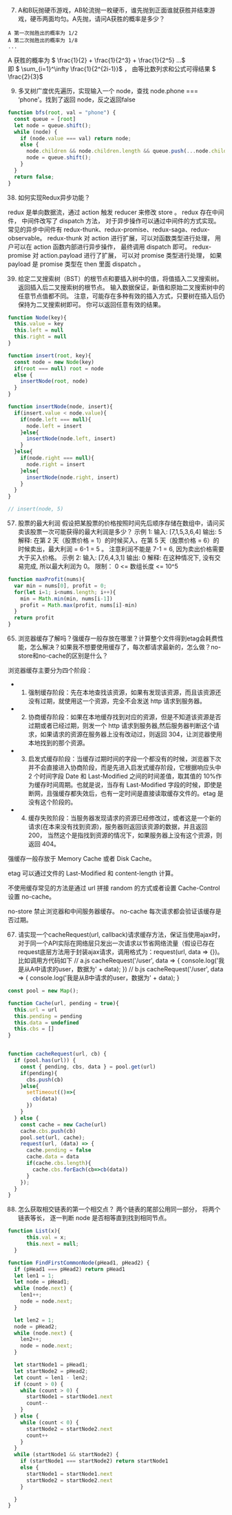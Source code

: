 7. A和B玩抛硬币游戏，AB轮流抛一枚硬币，谁先抛到正面谁就获胜并结束游戏，硬币两面均匀。A先抛，请问A获胜的概率是多少？
```
A 第一次抛胜出的概率为 1/2
A 第二次抛胜出的概率为 1/8
...
```
A 获胜的概率为 $ \frac{1}{2} + \frac{1}{2^3} + \frac{1}{2^5} ...$  
即 $ \sum_{i=1}^\infty \frac{1}{2^{2i-1}}$ ， 由等比数列求和公式可得结果 $ \frac{2}{3}$

9. 多叉树广度优先遍历，实现输入一个 node，查找 node.phone === ‘phone'。找到了返回 node，反之返回false

```js
function bfs(root, val = "phone") {
  const queue = [root]
  let node = queue.shift();
  while (node) {
    if (node.value === val) return node;
    else {
      node.children && node.children.length && queue.push(...node.children);
      node = queue.shift();
    }
  }
  return false;
}
```

38. 如何实现Redux异步功能？

redux 是单向数据流，通过 action 触发 reducer 来修改 store 。 redux 存在中间件， 中间件改写了 dispatch 方法， 对于异步操作可以通过中间件的方式实现。
常见的异步中间件有 redux-thunk、redux-promise、redux-saga、redux-observable。 
redux-thunk 对 action 进行扩展，可以对函数类型进行处理， 用户可以在 action 函数内部进行异步操作， 最终调用 dispatch 即可。
redux-promise 对 action.payload 进行了扩展， 可以对 promise 类型进行处理， 如果 payload 是 promise 类型在 then 里面 dispatch 。

39. 给定二叉搜索树（BST）的根节点和要插入树中的值，将值插入二叉搜索树。 返回插入后二叉搜索树的根节点。 输入数据保证，新值和原始二叉搜索树中的任意节点值都不同。
注意，可能存在多种有效的插入方式，只要树在插入后仍保持为二叉搜索树即可。 你可以返回任意有效的结果。
```js
function Node(key){
  this.value = key
  this.left = null
  this.right = null
}

function insert(root, key){
  const node = new Node(key)
  if(root === null) root = node
  else {
    insertNode(root, node)
  }
}

function insertNode(node, insert){
  if(insert.value < node.value){
    if(node.left === null){
      node.left = insert
    }else{
      insertNode(node.left, insert)
    }
  }else{
    if(node.right === null){
      node.right = insert
    }else{
      insertNode(node.right, insert)
    }
  }
}

// insert(node, 5)
```

57. 股票的最大利润
假设把某股票的价格按照时间先后顺序存储在数组中，请问买卖该股票一次可能获得的最大利润是多少？
示例 1:
输入: [7,1,5,3,6,4]
输出: 5
解释: 在第 2 天（股票价格 = 1）的时候买入，在第 5 天（股票价格 = 6）的时候卖出，最大利润 = 6-1 = 5 。
     注意利润不能是 7-1 = 6, 因为卖出价格需要大于买入价格。
示例 2:
输入: [7,6,4,3,1]
输出: 0
解释: 在这种情况下, 没有交易完成, 所以最大利润为 0。
限制：
0 <= 数组长度 <= 10^5
```js
function maxProfit(nums){
  var min = nums[0], profit = 0;
  for(let i=1; i<nums.length; i++){
    min = Math.min(min, nums[i-1])
    profit = Math.max(profit, nums[i]-min)
  }
  return profit
}
```

65. 浏览器缓存了解吗？强缓存一般存放在哪里？计算整个文件得到etag会耗费性能，怎么解决？如果我不想要使用缓存了，每次都请求最新的，怎么做？no-store和no-cache的区别是什么？

浏览器缓存主要分为四个阶段：
  - 1. 强制缓存阶段：先在本地查找该资源，如果有发现该资源，而且该资源还没有过期，就使用这一个资源，完全不会发送 http 请求到服务器。

  - 2. 协商缓存阶段：如果在本地缓存找到对应的资源，但是不知道该资源是否过期或者已经过期，则发一个 http 请求到服务器,然后服务器判断这个请求，如果请求的资源在服务器上没有改动过，则返回 304，让浏览器使用本地找到的那个资源。

  - 3. 启发式缓存阶段：当缓存过期时间的字段一个都没有的时候，浏览器下次并不会直接进入协商阶段，而是先进入启发式缓存阶段，它根据响应头中 2 个时间字段 Date 和 Last-Modified 之间的时间差值，取其值的 10%作为缓存时间周期。也就是说，当存有 Last-Modified 字段的时候，即使是断网，且强缓存都失效后，也有一定时间是直接读取缓存文件的。etag 是没有这个阶段的。

  - 4. 缓存失败阶段：当服务器发现请求的资源已经修改过，或者这是一个新的请求(在本来没有找到资源)，服务器则返回该资源的数据，并且返回 200， 当然这个是指找到资源的情况下，如果服务器上没有这个资源，则返回 404。

强缓存一般存放于 Memory Cache 或者 Disk Cache。

etag 可以通过文件的 Last-Modified 和 content-length 计算。

不使用缓存常见的方法是通过 url 拼接 random 的方式或者设置 Cache-Control 设置 no-cache。

no-store 禁止浏览器和中间服务器缓存。
no-cache 每次请求都会验证该缓存是否过期。



67.  请实现一个cacheRequest(url, callback)请求缓存方法，保证当使用ajax时，对于同一个API实际在网络层只发出一次请求以节省网络流量（假设已存在request底层方法用于封装ajax请求，调用格式为：request(url, data => {})。比如调用方代码如下
// a.js
cacheRequest('/user', data => {
    console.log('我是从A中请求的user，数据为' + data);
})
// b.js
cacheRequest('/user', data => {
    console.log('我是从B中请求的user，数据为' + data);
}

```js
const pool = new Map();

function Cache(url, pending = true){
  this.url = url
  this.pending = pending
  this.data = undefined
  this.cbs = []
}


function cacheRequest(url, cb) {
  if (pool.has(url)) {
    const { pending, cbs, data } = pool.get(url)
    if(pending){
      cbs.push(cb)
    }else{
      setTimeout(()=>{
        cb(data)
      })
    }
  } else {
    const cache = new Cache(url)
    cache.cbs.push(cb)
    pool.set(url, cache);
    request(url, (data) => {
      cache.pending = false
      cache.data = data
      if(cache.cbs.length){
        cache.cbs.forEach(cb=>cb(data))
      }
    });
  }
}
```

88. 怎么获取相交链表的第一个相交点？
两个链表的尾部公用同一部分， 将两个链表等长， 逐一判断 node 是否相等直到找到相同节点。
```js
function List(x){
      this.val = x;
      this.next = null;
  }

function FindFirstCommonNode(pHead1, pHead2) {
  if (pHead1 === pHead2) return pHead1
  let len1 = 1;
  let node = pHead1;
  while (node.next) {
    len1++;
    node = node.next;
  }

  let len2 = 1;
  node = pHead2;
  while (node.next) {
    len2++;
    node = node.next;
  }

  let startNode1 = pHead1;
  let startNode2 = pHead2;
  let count = len1 - len2;
  if (count > 0) {
    while (count > 0) {
      startNode1 = startNode1.next
      count--
    }
  } else {
    while (count < 0) {
      startNode2 = startNode2.next
      count++
    }
  }
  while (startNode1 && startNode2) {
    if (startNode1 === startNode2) return startNode1
    else {
      startNode1 = startNode1.next
      startNode2 = startNode2.next
    }

  }
}
```